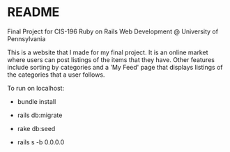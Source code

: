 # README

Final Project for CIS-196 Ruby on Rails Web Development @ University of Pennsylvania

This is a website that I made for my final project.
It is an online market where users can post listings of the items that they have. Other features include sorting by categories and a 'My Feed' page that displays listings of the categories that a user follows.

To run on localhost:

* bundle install

* rails db:migrate

* rake db:seed

* rails s -b 0.0.0.0
